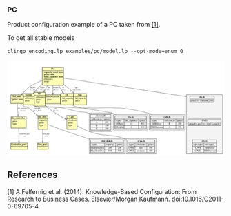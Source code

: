 ### PC

Product configuration example of a PC taken from [[1]](#1).

To get all stable models
```
clingo encoding.lp examples/pc/model.lp --opt-mode=enum 0
```

![](clingraph.png)


## References
<a id="1">[1]</a>
A.Felfernig et al. (2014).
Knowledge-Based Configuration: From Research to Business Cases.
Elsevier/Morgan Kaufmann.
doi:10.1016/C2011-0-69705-4.
